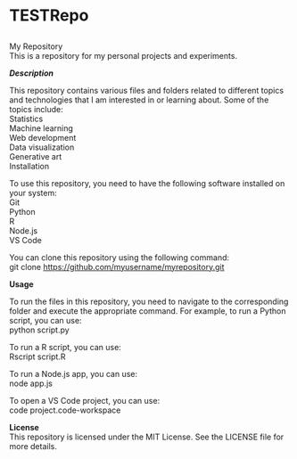 # TESTRepo
##
###
My Repository  
This is a repository for my personal projects and experiments.

***Description***  

This repository contains various files and folders related to different topics and technologies that I am interested in or learning about. Some of the topics include:  
Statistics  
Machine learning  
Web development  
Data visualization  
Generative art  
Installation  

To use this repository, you need to have the following software installed on your system:  
Git  
Python  
R  
Node.js  
VS Code  

You can clone this repository using the following command:  
git clone https://github.com/myusername/myrepository.git

****Usage****

To run the files in this repository, you need to navigate to the corresponding folder and execute the appropriate command. For example, to run a Python script, you can use:  
python script.py

To run a R script, you can use:  
Rscript script.R

To run a Node.js app, you can use:  
node app.js

To open a VS Code project, you can use:  
code project.code-workspace

****License****  
This repository is licensed under the MIT License. See the LICENSE file for more details.

